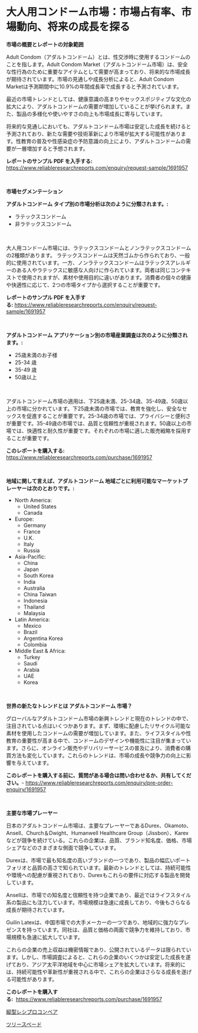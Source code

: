 <p><h1>大人用コンドーム市場：市場占有率、市場動向、将来の成長を探る</h1></p><p><strong>市場の概要とレポートの対象範囲</strong></p>
<p><p>Adult Condom（アダルトコンドーム）とは、性交渉時に使用するコンドームのことを指します。Adult Condom Market（アダルトコンドーム市場）は、安全な性行為のために重要なアイテムとして需要が高まっており、将来的な市場成長が期待されています。市場の見通しや成長分析によると、Adult Condom Marketは予測期間中に10.9%の年間成長率で成長すると予測されています。</p><p>最近の市場トレンドとしては、健康意識の高まりやセックスポジティブな文化の拡大により、アダルトコンドームの需要が増加していることが挙げられます。また、製品の多様化や使いやすさの向上も市場成長に寄与しています。</p><p>将来的な見通しにおいても、アダルトコンドーム市場は安定した成長を続けると予測されており、新たな需要や技術革新により市場が拡大する可能性があります。性教育の普及や性感染症の予防意識の向上により、アダルトコンドームの需要が一層増加すると予想されます。</p></p>
<p><strong>レポートのサンプル PDF を入手する:</strong> <a href="https://www.reliableresearchreports.com/enquiry/request-sample/1691957">https://www.reliableresearchreports.com/enquiry/request-sample/1691957</a></p>
<p>&nbsp;</p>
<p><strong>市場セグメンテーション</strong></p>
<p><strong>アダルトコンドーム タイプ別の市場分析は次のように分類されます。:</strong></p>
<p><ul><li>ラテックスコンドーム</li><li>非ラテックスコンドーム</li></ul></p>
<p>&nbsp;</p>
<p><p>大人用コンドーム市場には、ラテックスコンドームとノンラテックスコンドームの2種類があります。 ラテックスコンドームは天然ゴムから作られており、一般的に使用されています。一方、ノンラテックスコンドームはラテックスアレルギーのある人やラテックスに敏感な人向けに作られています。両者は同じコンテキストで使用されますが、素材や使用目的に違いがあります。消費者の個々の健康や快適性に応じて、2つの市場タイプから選択することが重要です。</p></p>
<p><strong>レポートのサンプル PDF を入手する:</strong>&nbsp;<a href="https://www.reliableresearchreports.com/enquiry/request-sample/1691957">https://www.reliableresearchreports.com/enquiry/request-sample/1691957</a></p>
<p>&nbsp;</p>
<p><strong> アダルトコンドーム アプリケーション別の市場産業調査は次のように分類されます。:</strong></p>
<p><ul><li>25歳未満のお子様</li><li>25-34 歳</li><li>35-49 歳</li><li>50歳以上</li></ul></p>
<p>&nbsp;</p>
<p><p>アダルトコンドーム市場の適用は、下25歳未満、25-34歳、35-49歳、50歳以上の市場に分かれています。下25歳未満の市場では、教育を強化し、安全なセックスを促進することが重要です。25-34歳の市場では、プライバシーと便利さが重要です。35-49歳の市場では、品質と信頼性が重視されます。50歳以上の市場では、快適性と耐久性が重要です。それぞれの市場に適した販売戦略を採用することが重要です。</p></p>
<p><strong>このレポートを購入する:</strong>&nbsp; <a href="https://www.reliableresearchreports.com/purchase/1691957">https://www.reliableresearchreports.com/purchase/1691957</a></p>
<p>&nbsp;</p>
<p><strong>地域に関して言えば、アダルトコンドーム 地域ごとに利用可能なマーケットプレーヤーは次のとおりです。:</strong></p>
<p><ul>
    <li>
        North America:
        <ul>
            <li>United States</li>
            <li>Canada</li>
        </ul>
    </li>
    <li>
        Europe:
        <ul>
            <li>Germany</li>
            <li>France</li>
            <li>U.K.</li>
            <li>Italy</li>
            <li>Russia</li>
        </ul>
    </li>
    <li>
        Asia-Pacific:
        <ul>
            <li>China</li>
            <li>Japan</li>
            <li>South Korea</li>
            <li>India</li>
            <li>Australia</li>
            <li>China Taiwan</li>
            <li>Indonesia</li>
            <li>Thailand</li>
            <li>Malaysia</li>
        </ul>
    </li>
    <li>
        Latin America:
        <ul>
            <li>Mexico</li>
            <li>Brazil</li>
            <li>Argentina Korea</li>
            <li>Colombia</li>
        </ul>
    </li>
    <li>
        Middle East & Africa:
        <ul>
            <li>Turkey</li>
            <li>Saudi</li>
            <li>Arabia</li>
            <li>UAE</li>
            <li>Korea</li>
        </ul>
    </li>
    </ul></p>
<p>&nbsp;</p>
<p><strong>世界の新たなトレンドとは アダルトコンドーム 市場？</strong></p>
<p><p>グローバルなアダルトコンドーム市場の新興トレンドと現在のトレンドの中で、注目されている点はいくつかあります。まず、環境に配慮したリサイクル可能な素材を使用したコンドームの需要が増加しています。また、ライフスタイルや性教育の重要性が高まる中で、コンドームのデザインや機能性に注目が集まっています。さらに、オンライン販売やデリバリーサービスの普及により、消費者の購買方法も変化しています。これらのトレンドは、市場の成長や競争力の向上に影響を与えています。</p></p>
<p><strong>このレポートを購入する前に、質問がある場合は問い合わせるか、共有してください。</strong>- <a href="https://www.reliableresearchreports.com/enquiry/pre-order-enquiry/1691957">https://www.reliableresearchreports.com/enquiry/pre-order-enquiry/1691957</a></p>
<p>&nbsp;</p>
<p><strong>主要な市場プレーヤー</strong></p>
<p><p>日本のアダルトコンドーム市場は、主要なプレーヤーであるDurex、Okamoto、Ansell、Church＆Dwight、Humanwell Healthcare Group（Jissbon）、Karexなどが競争を続けている。これらの企業は、品質、ブランド知名度、価格、市場シェアなどのさまざまな側面で競争しています。</p><p>Durexは、市場で最も知名度の高いブランドの一つであり、製品の幅広いポートフォリオと品質の高さで知られています。最新のトレンドとしては、持続可能性や環境への配慮が重視されており、Durexもこれらの要件に対応する製品を開発しています。</p><p>Ansellは、市場での知名度と信頼性を持つ企業であり、最近ではライフスタイル系の製品にも注力しています。市場規模は急速に成長しており、今後もさらなる成長が期待されています。</p><p>Guilin Latexは、中国市場での大手メーカーの一つであり、地域的に強力なプレゼンスを持っています。同社は、品質と価格の両面で競争力を維持しており、市場規模も急速に拡大しています。</p><p>これらの企業の売上収益は機密情報であり、公開されているデータは限られています。しかし、市場調査によると、これらの企業のいくつかは安定した成長を遂げており、アジア太平洋地域を中心に市場シェアを拡大しています。将来的には、持続可能性や革新性が重視される中で、これらの企業はさらなる成長を遂げる可能性があります。</p></p>
<p><strong>このレポートを購入する:</strong>&nbsp;&nbsp;<a href="https://www.reliableresearchreports.com/purchase/1691957">https://www.reliableresearchreports.com/purchase/1691957</a></p>
<p><p><a href="https://medium.com/@ryleebauch2023/%E5%9E%82%E7%9B%B4%E5%BE%80%E5%BE%A9%E3%82%B3%E3%83%B3%E3%83%99%E3%83%A4%E5%B8%82%E5%A0%B4%E8%A6%8F%E6%A8%A1%E3%81%AF-%E4%B8%96%E7%95%8C%E7%94%A3%E6%A5%AD%E3%81%AB%E3%81%8A%E3%81%91%E3%82%8B%E6%9C%80%E9%81%A9%E3%81%AA%E3%83%9E%E3%83%BC%E3%82%B1%E3%83%86%E3%82%A3%E3%83%B3%E3%82%B0%E3%83%81%E3%83%A3%E3%83%8D%E3%83%AB%E3%82%92%E6%98%8E%E3%82%89%E3%81%8B%E3%81%AB%E3%81%99%E3%82%8B-5008ab909f60">縦型レシプロコンベア</a></p><p><a href="https://medium.com/@alenaieme/%E6%9C%A8%E3%81%AE%E3%82%B9%E3%83%9A%E3%83%BC%E3%83%89%E5%B8%82%E5%A0%B4%E5%B1%95%E6%9C%9B-%E6%A5%AD%E7%95%8C%E3%81%AE%E6%A6%82%E8%A6%81%E3%81%A8%E4%BA%88%E6%B8%AC-2024%E5%B9%B4%E3%81%8B%E3%82%892031%E5%B9%B4-0c41178c5eb2">ツリースペード</a></p></p>